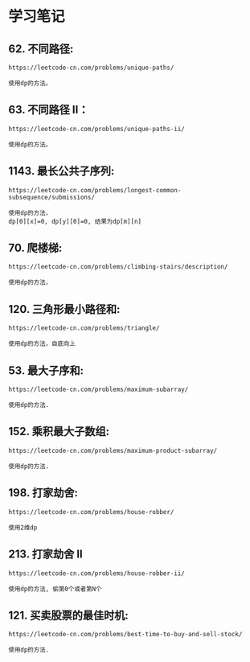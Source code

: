 # 学习笔记


## 62. 不同路径:

    https://leetcode-cn.com/problems/unique-paths/
    
    使用dp的方法。
    
## 63. 不同路径 II：

    https://leetcode-cn.com/problems/unique-paths-ii/
    
    使用dp的方法。


## 1143. 最长公共子序列:

    https://leetcode-cn.com/problems/longest-common-subsequence/submissions/
    
    使用dp的方法，
    dp[0][x]=0, dp[y][0]=0, 结果为dp[m][n]
    
## 70. 爬楼梯:

    https://leetcode-cn.com/problems/climbing-stairs/description/
    
    使用dp的方法，
    
## 120. 三角形最小路径和:

    https://leetcode-cn.com/problems/triangle/
    
    使用dp的方法，自底向上
    
## 53. 最大子序和:

    https://leetcode-cn.com/problems/maximum-subarray/
    
    使用dp的方法.
    
## 152. 乘积最大子数组:

    https://leetcode-cn.com/problems/maximum-product-subarray/
    
    使用dp的方法.
    
## 198. 打家劫舍:

    https://leetcode-cn.com/problems/house-robber/
    
    使用2维dp
    
## 213. 打家劫舍 II

    https://leetcode-cn.com/problems/house-robber-ii/
    
    使用dp的方法, 偷第0个或者第N个
    
## 121. 买卖股票的最佳时机:

    https://leetcode-cn.com/problems/best-time-to-buy-and-sell-stock/
    
    使用dp的方法.
    
    